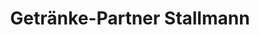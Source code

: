 ---
title: "Getränke-Partner Stallmann"
url: /preussisch-oldendorf/getraenke-partner-stallmann/
shop: Getränke
---